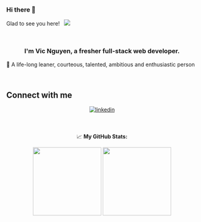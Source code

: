 ### Hi there 👋
Glad to see you here! &nbsp; ![](https://visitor-badge.glitch.me/badge?page_id=toilavic.toilavic)  

<br />
 
### <div align="center">I'm Vic Nguyen, a fresher full-stack web developer.</div>
🚀 A life-long leaner, courteous, talented, ambitious and enthusiastic person

<br/>


## Connect with me 
<div align="center">  
<a href="https://www.linkedin.com/in/vicnguyen21" target="_blank"><img src=https://img.shields.io/badge/linkedin-%231E77B5.svg?&style=for-the-badge&logo=linkedin&logoColor=white alt=linkedin style="margin-bottom: 5px;" /></a>
<br /> <br /> <br /> 

 📈 **My GitHub Stats:**

<p>
  <img height="180em" src="https://github-readme-stats.vercel.app/api?username=toilavic&show_icons=true&hide_border=true&&count_private=true&include_all_commits=true" />
  <img height="180em" src="https://github-readme-stats.vercel.app/api/top-langs/?username=toilavic&exclude_repo=KNN-Image-Classification&show_icons=true&hide_border=true&layout=compact&langs_count=8"/>
</p>

